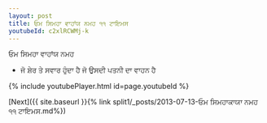```yaml
---
layout: post
title: ਓਮ ਸਿਮਹਾ ਵਾਹਾਂਯ ਨਮਹ ੧੧ ਟਾਇਮਸ
youtubeId: c2xlRCWMj-k
---
```

 
 
 ਓਮ ਸਿਮਹਾ ਵਾਹਾਂਯ ਨਮਹ  
 
 -  ਜੋ ਸ਼ੇਰ ਤੇ ਸਵਾਰ ਹੁੰਦਾ ਹੈ ਜੋ ਉਸਦੀ ਪਤਨੀ ਦਾ ਵਾਹਨ ਹੈ 
 
  
 
  
 
 
 
 
 
 


{% include youtubePlayer.html id=page.youtubeId %}
 
[Next]({{ site.baseurl }}{% link  split1/_posts/2013-07-13-ਓਮ ਸਿਮਹਾਕਾਯਾ ਨਮਹ ੧੧ ਟਾਇਮਸ.md%})
 
